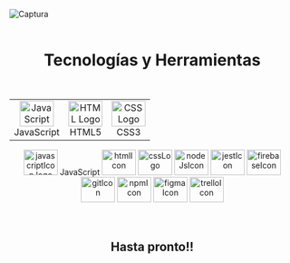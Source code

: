 ![Captura](https://github.com/MariaGarciaB/mariagarciab/assets/122326708/dca1bdf8-905a-4e1b-bafc-7288a9091f3f)
<br> <br>
<div class= "tecnologías" align="center">
<h1>Tecnologías y Herramientas </h1>
<br>

  <table>
  <tr>
    <td align="center">
      <img src="https://cdn.jsdelivr.net/gh/devicons/devicon/icons/javascript/javascript-original.svg" height="45" width="60" alt="JavaScript Logo" /><br>
      JavaScript
    </td>
    <td align="center">
      <img src="https://cdn.jsdelivr.net/gh/devicons/devicon/icons/html5/html5-plain-wordmark.svg" height="45" width="60" alt="HTML Logo" /><br>
      HTML5
    </td>
    <td align="center">
      <img src="https://cdn.jsdelivr.net/gh/devicons/devicon/icons/css3/css3-plain-wordmark.svg" height="45" width="60" alt="CSS Logo" /><br>
      CSS3
    </td>
  </tr>
</table>
<div align="center">
 
</div>
<div align="center">
  <img src="https://cdn.jsdelivr.net/gh/devicons/devicon/icons/javascript/javascript-original.svg" height="45" width="60" alt="javascriptIcon logo" /> JavaScript
  <img src="https://cdn.jsdelivr.net/gh/devicons/devicon/icons/html5/html5-plain-wordmark.svg" height="45" width="60" alt="htmlIcon" />
  <img src="https://cdn.jsdelivr.net/gh/devicons/devicon/icons/css3/css3-plain-wordmark.svg" height="45" width="60" alt="cssLogo" />
  <img src="https://cdn.jsdelivr.net/gh/devicons/devicon/icons/nodejs/nodejs-original-wordmark.svg" height="45" width="60" alt="nodeJsIcon" />
  <img src="https://cdn.jsdelivr.net/gh/devicons/devicon/icons/jest/jest-plain.svg" height="45" width="60" alt="jestIcon" />
  <img src="https://cdn.jsdelivr.net/gh/devicons/devicon/icons/firebase/firebase-plain-wordmark.svg" height="45" width="60" alt="firebaseIcon" />
  <img src="https://cdn.jsdelivr.net/gh/devicons/devicon/icons/git/git-plain-wordmark.svg" height="45" width="60" alt="gitIcon" />
  <img src="https://cdn.jsdelivr.net/gh/devicons/devicon/icons/npm/npm-original-wordmark.svg" height="45" width="60" alt="npmIcon" />      
  <img src="https://cdn.jsdelivr.net/gh/devicons/devicon/icons/figma/figma-original.svg" height="45" width="60" alt="figmaIcon" />
  <img src="https://cdn.jsdelivr.net/gh/devicons/devicon/icons/trello/trello-plain-wordmark.svg" height="45" width="60" alt="trelloIcon" />
               
</div>
</div>
 <br><br>
 <div align="center">
 <h2> Hasta pronto!! </h2>
 </div>
